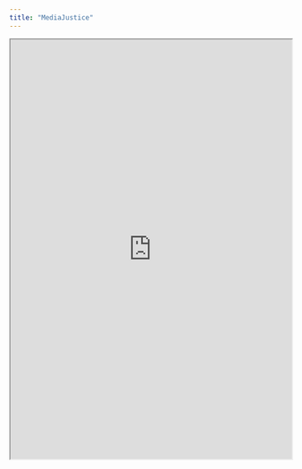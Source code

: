 ```yaml
---
title: "MediaJustice"
---
```



<iframe height="750" width="100%" src="https://ewelton.github.io/ktest/wiki.html#MediaJustice"></iframe>
